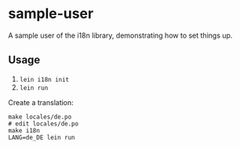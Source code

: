 # sample-user

A sample user of the i18n library, demonstrating how to set things up.

## Usage

1. `lein i18n init`
2. `lein run`

Create a translation:

    make locales/de.po
    # edit locales/de.po
    make i18n
    LANG=de_DE lein run
